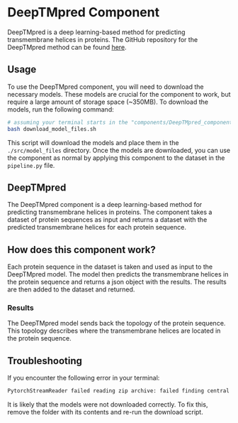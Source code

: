 # DeepTMpred Component

DeepTMpred is a deep learning-based method for predicting transmembrane helices in proteins. The GitHub repository for the DeepTMpred method can be found [here](https://github.com/ISYSLAB-HUST/DeepTMpred).

## Usage

To use the DeepTMpred component, you will need to download the necessary models. These models are crucial for the component to work, but require a large amount of storage space (~350MB). To download the models, run the following command:

```bash
# assuming your terminal starts in the "components/DeepTMpred_component" directory
bash download_model_files.sh
```

This script will download the models and place them in the `./src/model_files` directory. Once the models are downloaded, you can use the component as normal by applying this component to the dataset in the `pipeline.py` file.

## DeepTMpred

The DeepTMpred component is a deep learning-based method for predicting transmembrane helices in proteins. The component takes a dataset of protein sequences as input and returns a dataset with the predicted transmembrane helices for each protein sequence.

## How does this component work?

Each protein sequence in the dataset is taken and used as input to the DeepTMpred model. The model then predicts the transmembrane helices in the protein sequence and returns a json object with the results. The results are then added to the dataset and returned.

### Results

The DeepTMpred model sends back the topology of the protein sequence. This topology describes where the transmembrane helices are located in the protein sequence.

## Troubleshooting

If you encounter the following error in your terminal:

```bash
PytorchStreamReader failed reading zip archive: failed finding central directory
```

It is likely that the models were not downloaded correctly. To fix this, remove the folder with its contents and re-run the download script.
